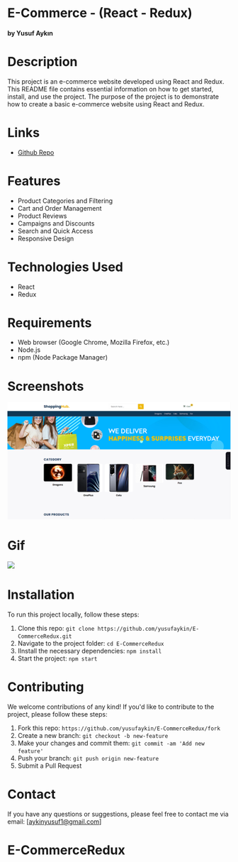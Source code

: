 # E-Commerce - (React - Redux)

#### by Yusuf Aykın

# Description

This project is an e-commerce website developed using React and Redux. This README file contains essential information on how to get started, install, and use the project. The purpose of the project is to demonstrate how to create a basic e-commerce website using React and Redux.

# Links

- [Github Repo](https://github.com/yusufaykin/E-CommerceRedux)

# Features

- Product Categories and Filtering
- Cart and Order Management
- Product Reviews
- Campaigns and Discounts
- Search and Quick Access
- Responsive Design

# Technologies Used

- React
- Redux

# Requirements

- Web browser (Google Chrome, Mozilla Firefox, etc.)
- Node.js
- npm (Node Package Manager)

# Screenshots

<img src="/src/assets/images/Capture.PNG">

# Gif

<img src="/src/assets/images/ezgif.com-video-to-gif (3).gif">

# Installation

To run this project locally, follow these steps:

1. Clone this repo: `git clone https://github.com/yusufaykin/E-CommerceRedux.git`
2. Navigate to the project folder: `cd E-CommerceRedux`
3. IInstall the necessary dependencies: `npm install`
4. Start the project: `npm start`

# Contributing

We welcome contributions of any kind! If you'd like to contribute to the project, please follow these steps:

1. Fork this repo: `https://github.com/yusufaykin/E-CommerceRedux/fork`
2. Create a new branch: `git checkout -b new-feature`
3. Make your changes and commit them: `git commit -am 'Add new feature'`
4. Push your branch: `git push origin new-feature`
5. Submit a Pull Request

# Contact

If you have any questions or suggestions, please feel free to contact me via email: [aykinyusuf1@gmail.com]
# E-CommerceRedux
